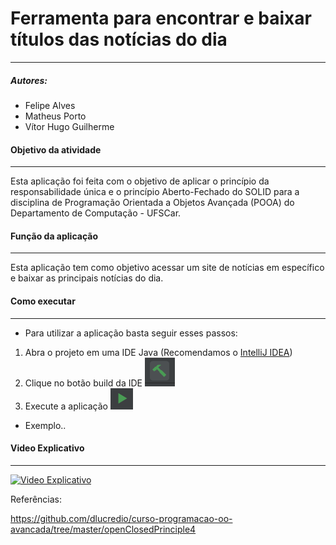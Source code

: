 # Ferramenta para encontrar e baixar títulos das notícias do dia
________________________
##### Autores:

* Felipe Alves
* Matheus Porto
* Vítor Hugo Guilherme



#### Objetivo da atividade
**********************
Esta aplicação foi feita com o objetivo de aplicar o princípio da responsabilidade única e o princípio Aberto-Fechado do SOLID para a disciplina de
Programação Orientada a Objetos Avançada (POOA) do Departamento de Computação - UFSCar.
 
#### Função da aplicação
********************
Esta aplicação tem como objetivo acessar um site de notícias em específico e baixar as principais notícias do dia.

#### Como executar 
********************
* Para utilizar a aplicação basta seguir esses passos:
1. Abra o projeto em uma IDE Java (Recomendamos o [IntelliJ IDEA](https://www.jetbrains.com/idea/))
2. Clique no botão build da IDE ![alt text](imagens/build.PNG)
3. Execute a aplicação          ![alt text](imagens/run.PNG)

* Exemplo..

#### Video Explicativo
********************
[![Video Explicativo](https://miro.medium.com/max/800/1*9gS6fNgUZz2xTZe3mUVB_Q.png)](https://www.youtube.com/watch?v=XdS5uKtL-5I)

Referências:

https://github.com/dlucredio/curso-programacao-oo-avancada/tree/master/openClosedPrinciple4 

